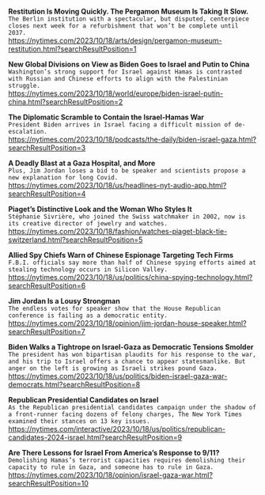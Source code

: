 **Restitution Is Moving Quickly. The Pergamon Museum Is Taking It Slow.**\
`The Berlin institution with a spectacular, but disputed, centerpiece closes next week for a refurbishment that won’t be complete until 2037.`\
https://nytimes.com/2023/10/18/arts/design/pergamon-museum-restitution.html?searchResultPosition=1

**New Global Divisions on View as Biden Goes to Israel and Putin to China**\
`Washington’s strong support for Israel against Hamas is contrasted with Russian and Chinese efforts to align with the Palestinian struggle.`\
https://nytimes.com/2023/10/18/world/europe/biden-israel-putin-china.html?searchResultPosition=2

**The Diplomatic Scramble to Contain the Israel-Hamas War**\
`President Biden arrives in Israel facing a difficult mission of de-escalation.`\
https://nytimes.com/2023/10/18/podcasts/the-daily/biden-israel-gaza.html?searchResultPosition=3

**A Deadly Blast at a Gaza Hospital, and More**\
`Plus, Jim Jordan loses a bid to be speaker and scientists propose a new explanation for long Covid.`\
https://nytimes.com/2023/10/18/us/headlines-nyt-audio-app.html?searchResultPosition=4

**Piaget’s Distinctive Look and the Woman Who Styles It**\
`Stéphanie Sivrière, who joined the Swiss watchmaker in 2002, now is its creative director of jewelry and watches.`\
https://nytimes.com/2023/10/18/fashion/watches-piaget-black-tie-switzerland.html?searchResultPosition=5

**Allied Spy Chiefs Warn of Chinese Espionage Targeting Tech Firms**\
`F.B.I. officials say more than half of Chinese spying efforts aimed at stealing technology occurs in Silicon Valley.`\
https://nytimes.com/2023/10/18/us/politics/china-spying-technology.html?searchResultPosition=6

**Jim Jordan Is a Lousy Strongman**\
`The endless votes for speaker show that the House Republican conference is failing as a democratic entity.`\
https://nytimes.com/2023/10/18/opinion/jim-jordan-house-speaker.html?searchResultPosition=7

**Biden Walks a Tightrope on Israel-Gaza as Democratic Tensions Smolder**\
`The president has won bipartisan plaudits for his response to the war, and his trip to Israel offers a chance to appear statesmanlike. But anger on the left is growing as Israeli strikes pound Gaza.`\
https://nytimes.com/2023/10/18/us/politics/biden-israel-gaza-war-democrats.html?searchResultPosition=8

**Republican Presidential Candidates on Israel**\
`As the Republican presidential candidates campaign under the shadow of a front-runner facing dozens of felony charges, The New York Times examined their stances on 13 key issues.`\
https://nytimes.com/interactive/2023/10/18/us/politics/republican-candidates-2024-israel.html?searchResultPosition=9

**Are There Lessons for Israel From America’s Response to 9/11?**\
`Demolishing Hamas’s terrorist capacities requires demolishing their capacity to rule in Gaza, and someone has to rule in Gaza.`\
https://nytimes.com/2023/10/18/opinion/israel-gaza-war.html?searchResultPosition=10

